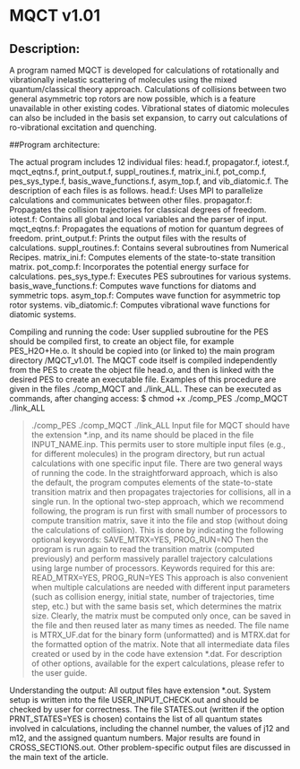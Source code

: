 # MQCT v1.01


## Description:

A program named MQCT is developed for calculations of rotationally and vibrationally inelastic scattering of molecules 
using the mixed quantum/classical theory approach. Calculations of collisions between two general asymmetric top rotors 
are now possible, which is a feature unavailable in other existing codes. Vibrational states of diatomic molecules can 
also be included in the basis set expansion, to carry out calculations of ro-vibrational excitation and quenching.

##Program architecture:

The actual program includes 12 individual files: head.f, propagator.f, iotest.f, mqct_eqtns.f, print_output.f, 
suppl_routines.f, matrix_ini.f, pot_comp.f, pes_sys_type.f, basis_wave_functions.f, asym_top.f, and vib_diatomic.f. 
The description of each files is as follows.
	head.f: Uses MPI to parallelize calculations and communicates between other files.
	propagator.f: Propagates the collision trajectories for classical degrees of freedom.
	iotest.f: Contains all global and local variables and the parser of input.
	mqct_eqtns.f: Propagates the equations of motion for quantum degrees of freedom.
	print_output.f: Prints the output files with the results of calculations.
	suppl_routines.f: Contains several subroutines from Numerical Recipes.
	matrix_ini.f: Computes elements of the state-to-state transition matrix.
	pot_comp.f: Incorporates the potential energy surface for calculations.
	pes_sys_type.f: Executes PES subroutines for various systems.
	basis_wave_functions.f: Computes wave functions for diatoms and symmetric tops.
	asym_top.f: Computes wave function for asymmetric top rotor systems.
	vib_diatomic.f: Computes vibrational wave functions for diatomic systems.

Compiling and running the code:
	User supplied subroutine for the PES should be compiled first, to create an object file, for example PES_H2O+He.o. It should be copied into (or linked to) the main program directory /MQCT_v1.01. The MQCT code itself is compiled independently from the PES to create the object file head.o, and then is linked with the desired PES to create an executable file.
	Examples of this procedure are given in the files ./comp_MQCT and ./link_ALL. These can be executed as commands, after changing access: 
 $ chmod +x ./comp_PES ./comp_MQCT ./link_ALL
 > ./comp_PES 
 > ./comp_MQCT 
 > ./link_ALL
Input file for MQCT should have the extension *.inp, and its name should be placed in the file INPUT_NAME.inp. This permits user to store multiple input files (e.g., for different molecules) in the program directory, but run actual calculations with one specific input file. There are two general ways of running the code. In the straightforward approach, which is also the default, the program computes elements of the state-to-state transition matrix and then propagates trajectories for collisions, all in a single run. In the optional two-step approach, which we recommend following, the program is run first with small number of processors to compute transition matrix, save it into the file and stop (without doing the calculations of collision). This is done by indicating the following optional keywords:
SAVE_MTRX=YES, PROG_RUN=NO
Then the program is run again to read the transition matrix (computed previously) and perform massively parallel trajectory calculations using large number of processors. Keywords required for this are:
READ_MTRX=YES, PROG_RUN=YES
This approach is also convenient when multiple calculations are needed with different input parameters (such as collision energy, initial state, number of trajectories, time step, etc.) but with the same basis set, which determines the matrix size. Clearly, the matrix must be computed only once, can be saved in the file and then reused later as many times as needed. The file name is MTRX_UF.dat for the binary form (unformatted) and is MTRX.dat for the formatted option of the matrix. Note that all intermediate data files created or used by in the code have extension *.dat. For description of other options, available for the expert calculations, please refer to the user guide.

Understanding the output:
	All output files have extension *.out. System setup is written into the file USER_INPUT_CHECK.out and should be checked by user for correctness. The file STATES.out (written if the option PRNT_STATES=YES is chosen) contains the list of all quantum states involved in calculations, including the channel number, the values of j12 and m12, and the assigned quantum numbers. Major results are found in CROSS_SECTIONS.out. Other problem-specific output files are discussed in the main text of the article. 


